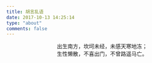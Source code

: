 ```yaml
---
title: 胡言乱语
date: 2017-10-13 14:25:14
type: "about"
comments: false
---
```



<center>出生南方，坎坷未经，未感天寒地冻；</center>

<center>生性懒散，不喜出门，不曾路遥马亡。</center>